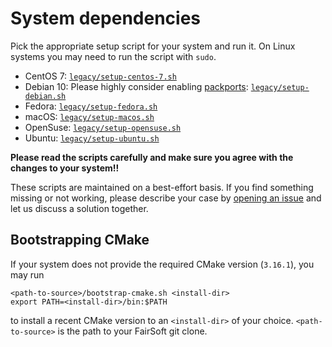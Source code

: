 # System dependencies

Pick the appropriate setup script for your system and run it. On Linux systems
you may need to run the script with `sudo`.

* CentOS 7:
  [`legacy/setup-centos-7.sh`](setup-centos-7.sh)
* Debian 10: Please highly consider enabling [packports](https://backports.debian.org/):
  [`legacy/setup-debian.sh`](setup-debian.sh)
* Fedora:
  [`legacy/setup-fedora.sh`](setup-fedora.sh)
* macOS:
  [`legacy/setup-macos.sh`](setup-macos.sh)
* OpenSuse:
  [`legacy/setup-opensuse.sh`](setup-opensuse.sh)
* Ubuntu:
  [`legacy/setup-ubuntu.sh`](setup-ubuntu.sh)

**Please read the scripts carefully and make sure you agree with the changes to your system!!**

These scripts are maintained on a best-effort basis. If you find something missing or not working,
please describe your case by [opening an issue](https://github.com/FairRootGroup/FairSoft/issues/new)
and let us discuss a solution together.

## Bootstrapping CMake

If your system does not provide the required CMake version (`3.16.1`), you may
run

```
<path-to-source>/bootstrap-cmake.sh <install-dir>
export PATH=<install-dir>/bin:$PATH
```

to install a recent CMake version to an `<install-dir>` of your choice.
`<path-to-source>` is the path to your FairSoft git clone.
